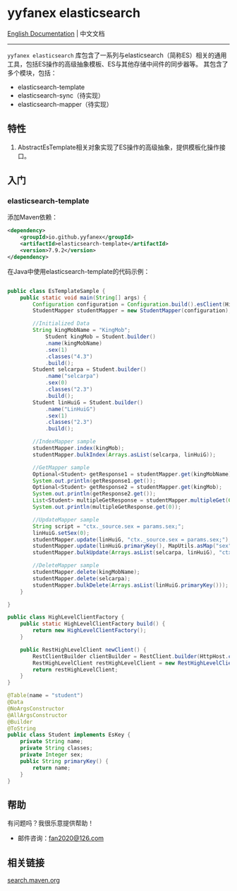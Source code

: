 # yyfanex elasticsearch

[English Documentation](README-EN.md) | 中文文档

----------------------------------------

`yyfanex elasticsearch` 库包含了一系列与elasticsearch（简称ES）相关的通用工具，包括ES操作的高级抽象模板、ES与其他存储中间件的同步器等。
其包含了多个模块，包括：
* elasticsearch-template
* elasticsearch-sync（待实现）
* elasticsearch-mapper（待实现）

## 特性

1. AbstractEsTemplate相关对象实现了ES操作的高级抽象，提供模板化操作接口。


## 入门

### elasticsearch-template

添加Maven依赖：

```xml
<dependency>
    <groupId>io.github.yyfanex</groupId>
    <artifactId>elasticsearch-template</artifactId>
    <version>7.9.2</version>
</dependency>

```

在Java中使用elasticsearch-template的代码示例：

```java

public class EsTemplateSample { 
    public static void main(String[] args) {
        Configuration configuration = Configuration.build().esClient(HighLevelClientFactory.build().newClient());
        StudentMapper studentMapper = new StudentMapper(configuration);

        //Initialized Data
        String kingMobName = "KingMob";
            Student kingMob = Student.builder()
            .name(kingMobName)
            .sex(1)
            .classes("4.3")
            .build();
        Student selcarpa = Student.builder()
            .name("selcarpa")
            .sex(0)
            .classes("2.3")
            .build();
        Student linHuiG = Student.builder()
            .name("LinHuiG")
            .sex(1)
            .classes("2.3")
            .build();

        //IndexMapper sample
        studentMapper.index(kingMob);
        studentMapper.bulkIndex(Arrays.asList(selcarpa, linHuiG));

        //GetMapper sample
        Optional<Student> getResponse1 = studentMapper.get(kingMobName);
        System.out.println(getResponse1.get());
        Optional<Student> getResponse2 = studentMapper.get(kingMob);
        System.out.println(getResponse2.get());
        List<Student> multipleGetResponse = studentMapper.multipleGet(Collections.singletonList(kingMobName));
        System.out.println(multipleGetResponse.get(0));

        //UpdateMapper sample
        String script = "ctx._source.sex = params.sex;";
        linHuiG.setSex(0);
        studentMapper.update(linHuiG, "ctx._source.sex = params.sex;");
        studentMapper.update(linHuiG.primaryKey(), MapUtils.asMap("sex", 1), script);
        studentMapper.bulkUpdate(Arrays.asList(selcarpa, linHuiG), "ctx._source.sex = params.sex;");

        //DeleteMapper sample
        studentMapper.delete(kingMobName);
        studentMapper.delete(selcarpa);
        studentMapper.bulkDelete(Arrays.asList(linHuiG.primaryKey()));
    }

}

public class HighLevelClientFactory {
    public static HighLevelClientFactory build() {
        return new HighLevelClientFactory();
    }

    public RestHighLevelClient newClient() {
        RestClientBuilder clientBuilder = RestClient.builder(HttpHost.create("127.0.0.1:9200"));
        RestHighLevelClient restHighLevelClient = new RestHighLevelClient(clientBuilder);
        return restHighLevelClient;
    }
}

@Table(name = "student")
@Data
@NoArgsConstructor
@AllArgsConstructor
@Builder
@ToString
public class Student implements EsKey {
    private String name;
    private String classes;
    private Integer sex;
    public String primaryKey() {
        return name;
    }
}

```

## 帮助

有问题吗？我很乐意提供帮助！

* 邮件咨询：fan2020@126.com


## 相关链接

[search.maven.org](https://central.sonatype.com/namespace/io.github.yyfanex) 
